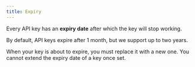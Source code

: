 ```yaml
---
title: Expiry
---
```


Every API key has an **expiry date** after which the key will stop working.

By default, API keys expire after 1 month, but we support up to two years.

<Note>
When your key is about to expire, you must replace it with a new one. 
You cannot extend the expiry date of a key once set.
</Note>
